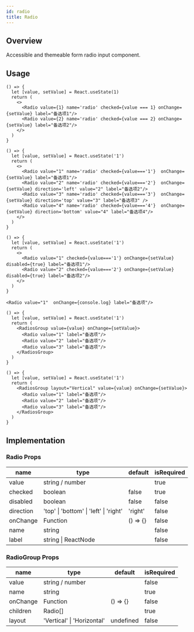 ```yaml
---
id: radio
title: Radio
---
```


## Overview
Accessible and themeable form radio input component.


## Usage

```tsx live title=default enableExportToCodePen enableSwitchTheme enableHideEditor
() => {
  let [value, setValue] = React.useState(1)
  return (
    <>
      <Radio value={1} name='radio' checked={value === 1} onChange={setValue} label="备选项1"/>
      <Radio value={2} name='radio' checked={value === 2} onChange={setValue} label="备选项2"/>
    </>
  )
}
```


```tsx live title=direction enableExportToCodePen enableSwitchTheme enableHideEditor
() => {
  let [value, setValue] = React.useState('1')
  return (
    <>
      <Radio value="1" name='radio' checked={value==='1'}  onChange={setValue} label="备选项1"/>
      <Radio value="2" name='radio' checked={value==='2'}  onChange={setValue} direction='left' value="2" label="备选项2"/>
      <Radio value="3" name='radio' checked={value==='3'}  onChange={setValue} direction='top' value="3" label="备选项3" />
      <Radio value="4" name='radio' checked={value==='4'}  onChange={setValue} direction='bottom' value="4" label="备选项4"/>
    </>
  )
}
```


```tsx live title=disabled enableExportToCodePen enableSwitchTheme enableHideEditor
() => {
  let [value, setValue] = React.useState('1')
  return (
    <>
      <Radio value="1" checked={value==='1'} onChange={setValue} disabled={true} label="备选项1"/>
      <Radio value="2" checked={value==='2'} onChange={setValue} disabled={true} label="备选项2"/>
    </>
  )
}
```

```tsx live title=Uncontrol enableExportToCodePen enableSwitchTheme enableHideEditor
<Radio value="1"  onChange={console.log} label="备选项"/>
```


```tsx live title=RadioGroup enableExportToCodePen enableSwitchTheme enableHideEditor
() => {
  let [value, setValue] = React.useState('1')
  return (
    <RadiosGroup value={value} onChange={setValue}>
      <Radio value="1" label="备选项"/>
      <Radio value="2" label="备选项"/>
      <Radio value="3" label="备选项"/>
    </RadiosGroup>
  )
}
```

```tsx live title=RadioGroupWithLayout enableExportToCodePen enableSwitchTheme enableHideEditor
() => {
  let [value, setValue] = React.useState('1')
  return (
    <RadiosGroup layout="Vertical" value={value} onChange={setValue}>
      <Radio value="1" label="备选项"/>
      <Radio value="2" label="备选项"/>
      <Radio value="3" label="备选项"/>
    </RadiosGroup>
  )
}
```

## Implementation

### Radio Props

| name        | type    |  default  |  isRequired  |
| --------    | ----- | ---- |---- |
| value       | string / number      |       |   true  |
| checked     | boolean     |   false    |   true  |
| disabled    | boolean      |   false    |  false   |
| direction   | 'top' \| 'bottom' \| 'left' \| 'right'      |   'right'    |  false   |
| onChange    | Function    | () => {} | false |
| name        | string     |      | false |
| label        | string \| ReactNode    |      | false |

### RadioGroup Props

| name        | type    |  default   |  isRequired  |
| --------    | -----   | ----       |----          |
| value       | string / number      |              |   false  |
| name        | string               |              |   true  |
| onChange    | Function             | () => {}     | false |
| children    | Radio[]              |              | true
| layout      | 'Vertical' \| 'Horizontal' | undefined       | false


